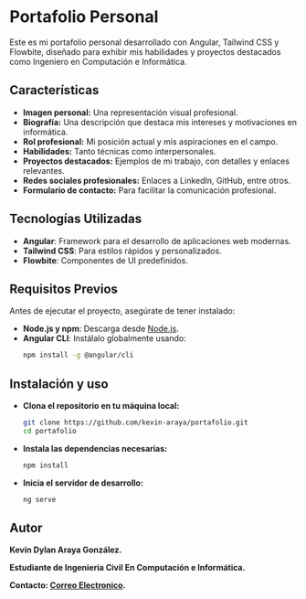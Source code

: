 # Portafolio Personal

Este es mi portafolio personal desarrollado con Angular, Tailwind CSS y Flowbite, diseñado para exhibir mis habilidades y proyectos destacados como Ingeniero en Computación e Informática.

## **Características**

- **Imagen personal:** Una representación visual profesional.  
- **Biografía:** Una descripción que destaca mis intereses y motivaciones en informática.  
- **Rol profesional:** Mi posición actual y mis aspiraciones en el campo.  
- **Habilidades:** Tanto técnicas como interpersonales.  
- **Proyectos destacados:** Ejemplos de mi trabajo, con detalles y enlaces relevantes.  
- **Redes sociales profesionales:** Enlaces a LinkedIn, GitHub, entre otros.  
- **Formulario de contacto:** Para facilitar la comunicación profesional.  

## **Tecnologías Utilizadas**

- **Angular**: Framework para el desarrollo de aplicaciones web modernas.  
- **Tailwind CSS**: Para estilos rápidos y personalizados.  
- **Flowbite**: Componentes de UI predefinidos.  

## **Requisitos Previos**

Antes de ejecutar el proyecto, asegúrate de tener instalado:  

- **Node.js y npm**: Descarga desde [Node.js](https://nodejs.org).  
- **Angular CLI**: Instálalo globalmente usando:  
  ```bash
  npm install -g @angular/cli

## Instalación y uso

- **Clona el repositorio en tu máquina local:**
  ```bash
  git clone https://github.com/kevin-araya/portafolio.git
  cd portafolio
- **Instala las dependencias necesarias:**
  ```bash
  npm install
- **Inicia el servidor de desarrollo:**
  ```bash
  ng serve

## Autor

__Kevin Dylan Araya González.__

__Estudiante de Ingenieria Civil En Computación e Informática.__

__Contacto: [Correo Electronico](kevin.araya01@alumnos.ucn.cl).__


  
